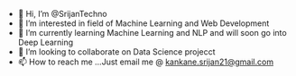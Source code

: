 - 👋 Hi, I’m @SrijanTechno
- 👀 I’m interested in field of Machine Learning and Web Development
- 🌱 I’m currently learning Machine Learning and NLP and will soon go into Deep Learning
- 💞️ I’m looking to collaborate on Data Science projecct
- 📫 How to reach me ...Just email me @ kankane.srijan21@gmail.com

<!---
SrijanTechno/SrijanTechno is a ✨ special ✨ repository because its `README.md` (this file) appears on your GitHub profile.
You can click the Preview link to take a look at your changes.
--->
